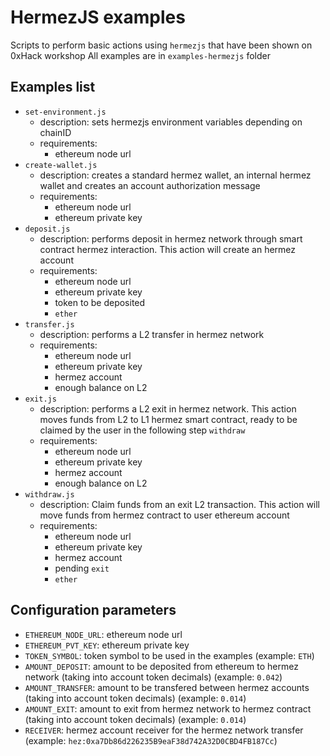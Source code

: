 # HermezJS examples
Scripts to perform basic actions using `hermezjs` that have been shown on 0xHack workshop
All examples are in `examples-hermezjs` folder

## Examples list
- `set-environment.js`
  - description: sets hermezjs environment variables depending on chainID
  - requirements:
    - ethereum node url
- `create-wallet.js`
  - description: creates a standard hermez wallet, an internal hermez wallet and creates an account authorization message
  - requirements:
    - ethereum node url
    - ethereum private key
- `deposit.js`
  - description: performs deposit in hermez network through smart contract hermez interaction. This action will create an hermez account
  - requirements:
    - ethereum node url
    - ethereum private key
    - token to be deposited
    - `ether`
- `transfer.js`
  - description: performs a L2 transfer in hermez network
  - requirements:
    - ethereum node url
    - ethereum private key
    - hermez account
    - enough balance on L2
- `exit.js`
  - description: performs a L2 exit in hermez network. This action moves funds from L2 to L1 hermez smart contract, ready to be claimed by the user in the following step `withdraw`
  - requirements:
    - ethereum node url
    - ethereum private key
    - hermez account
    - enough balance on L2
- `withdraw.js`
  - description: Claim funds from an exit L2 transaction. This action will move funds from hermez contract to user ethereum account
  - requirements:
    - ethereum node url
    - ethereum private key
    - hermez account
    - pending `exit`
    - `ether`

## Configuration parameters
- `ETHEREUM_NODE_URL`: ethereum node url
- `ETHEREUM_PVT_KEY`: ethereum private key
- `TOKEN_SYMBOL`: token symbol to be used in the examples (example: `ETH`)
- `AMOUNT_DEPOSIT`: amount to be deposited from ethereum to hermez network (taking into account token decimals) (example: `0.042`)
- `AMOUNT_TRANSFER`: amount to be transfered between hermez accounts (taking into account token decimals) (example: `0.014`)
- `AMOUNT_EXIT`: amount to exit from hermez network to hermez contract (taking into account token decimals) (example: `0.014`)
- `RECEIVER`: hermez account receiver for the hermez network transfer (example: `hez:0xa7Db86d226235B9eaF38d742A32D0CBD4FB187Cc`)